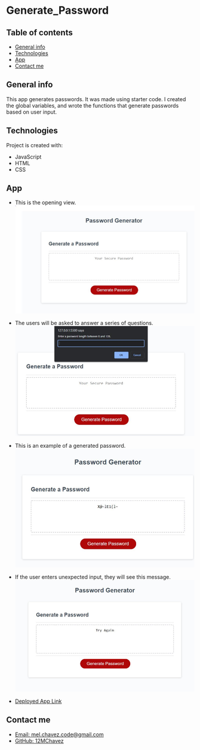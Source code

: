 # Generate_Password

## Table of contents

- [General info](#general-info)
- [Technologies](#technologies)
- [App](#app)
- [Contact me](#contact-me)

## General info

This app generates passwords. It was made using starter code. I created the global variables, and wrote the functions that generate passwords based on user input.

## Technologies

Project is created with:

- JavaScript
- HTML
- CSS

## App

- This is the opening view.
  ![Screenshot](./Assets/images/Screenshot-home.JPG)

- The users will be asked to answer a series of questions.
  ![Screenshot](./Assets/images/Screenshot-input.JPG)

- This is an example of a generated password.  
  ![Screenshot](./Assets/images/Screenshot-password.JPG)

- If the user enters unexpected input, they will see this message.
  ![Screenshot](./Assets/images/Screenshot-error-msg.JPG)

- [Deployed App Link](https://12mchavez.github.io/Generate_Password/)

## Contact me

- [Email: mel.chavez.code@gmail.com](mailto:mel.chavez.code@gmail.com)
- [GitHub: 12MChavez](https://github.com/12MChavez)
